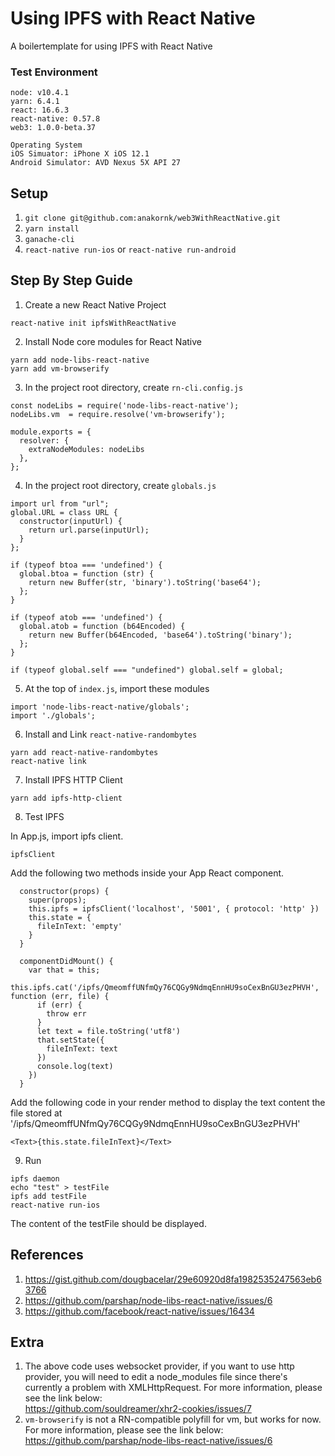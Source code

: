# Using IPFS with React Native
A boilertemplate for using IPFS with React Native

### Test Environment
```
node: v10.4.1
yarn: 6.4.1
react: 16.6.3
react-native: 0.57.8
web3: 1.0.0-beta.37

Operating System
iOS Simuator: iPhone X iOS 12.1
Android Simulator: AVD Nexus 5X API 27
```


## Setup
1. `git clone git@github.com:anakornk/web3WithReactNative.git`
2. `yarn install`
3. `ganache-cli`
4. `react-native run-ios` or `react-native run-android`

## Step By Step Guide
1. Create a new React Native Project
```
react-native init ipfsWithReactNative
```
2. Install Node core modules for React Native
```
yarn add node-libs-react-native
yarn add vm-browserify
```
3. In the project root directory, create `rn-cli.config.js`
```
const nodeLibs = require('node-libs-react-native');
nodeLibs.vm  = require.resolve('vm-browserify');

module.exports = {
  resolver: {
    extraNodeModules: nodeLibs
  },
};
```
4. In the project root directory, create `globals.js`  
```
import url from "url";
global.URL = class URL {
  constructor(inputUrl) {
    return url.parse(inputUrl);
  }
};

if (typeof btoa === 'undefined') {
  global.btoa = function (str) {
    return new Buffer(str, 'binary').toString('base64');
  };
}

if (typeof atob === 'undefined') {
  global.atob = function (b64Encoded) {
    return new Buffer(b64Encoded, 'base64').toString('binary');
  };
}

if (typeof global.self === "undefined") global.self = global;
```
5. At the top of `index.js`, import these modules
```
import 'node-libs-react-native/globals';
import './globals';
```
6. Install and Link `react-native-randombytes`
```
yarn add react-native-randombytes
react-native link
```
7. Install IPFS HTTP Client
```
yarn add ipfs-http-client
```
8. Test IPFS

In App.js, import ipfs client.  
```
ipfsClient
```
Add the following two methods inside your App React component. 
```
  constructor(props) {
    super(props);
    this.ipfs = ipfsClient('localhost', '5001', { protocol: 'http' }) 
    this.state = {
      fileInText: 'empty'
    }
  }
  
  componentDidMount() {
    var that = this;
    this.ipfs.cat('/ipfs/QmeomffUNfmQy76CQGy9NdmqEnnHU9soCexBnGU3ezPHVH', function (err, file) {
      if (err) {
        throw err
      }
      let text = file.toString('utf8')
      that.setState({
        fileInText: text
      })
      console.log(text)
    })
  }
```
Add the following code in your render method to display the text content the file stored at '/ipfs/QmeomffUNfmQy76CQGy9NdmqEnnHU9soCexBnGU3ezPHVH'
```
<Text>{this.state.fileInText}</Text>
```

9. Run
```
ipfs daemon
echo "test" > testFile
ipfs add testFile
react-native run-ios
```
The content of the testFile should be displayed.

## References
1. https://gist.github.com/dougbacelar/29e60920d8fa1982535247563eb63766
2. https://github.com/parshap/node-libs-react-native/issues/6
3. https://github.com/facebook/react-native/issues/16434

## Extra
1. The above code uses websocket provider, if you want to use http provider, you will need to edit a node_modules file since there's currently a problem with XMLHttpRequest. For more information, please see the link below:  
https://github.com/souldreamer/xhr2-cookies/issues/7
2. `vm-browserify` is not a RN-compatible polyfill for vm, but works for now. For more information, please see the link below:
https://github.com/parshap/node-libs-react-native/issues/6